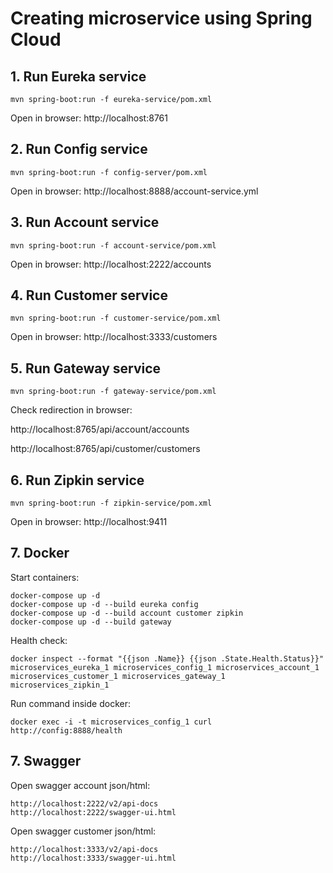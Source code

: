 # Creating microservice using Spring Cloud

## 1. Run Eureka service
````
mvn spring-boot:run -f eureka-service/pom.xml 
````
Open in browser: http://localhost:8761 

## 2. Run Config service
````
mvn spring-boot:run -f config-server/pom.xml 
````
Open in browser: http://localhost:8888/account-service.yml 

## 3. Run Account service
````
mvn spring-boot:run -f account-service/pom.xml 
````
Open in browser: http://localhost:2222/accounts 

## 4. Run Customer service
````
mvn spring-boot:run -f customer-service/pom.xml 
````
Open in browser: http://localhost:3333/customers 

## 5. Run Gateway service
````
mvn spring-boot:run -f gateway-service/pom.xml 
````
Check redirection in browser: 

http://localhost:8765/api/account/accounts

http://localhost:8765/api/customer/customers

## 6. Run Zipkin service
````
mvn spring-boot:run -f zipkin-service/pom.xml 
````
Open in browser: http://localhost:9411

## 7. Docker
Start containers:
````
docker-compose up -d
docker-compose up -d --build eureka config 
docker-compose up -d --build account customer zipkin
docker-compose up -d --build gateway
````

Health check:
````
docker inspect --format "{{json .Name}} {{json .State.Health.Status}}" microservices_eureka_1 microservices_config_1 microservices_account_1 microservices_customer_1 microservices_gateway_1 microservices_zipkin_1
````

Run command inside docker:
````
docker exec -i -t microservices_config_1 curl http://config:8888/health
````

## 7. Swagger
Open swagger account json/html:
````
http://localhost:2222/v2/api-docs
http://localhost:2222/swagger-ui.html
````

Open swagger customer json/html:
````
http://localhost:3333/v2/api-docs
http://localhost:3333/swagger-ui.html
````
